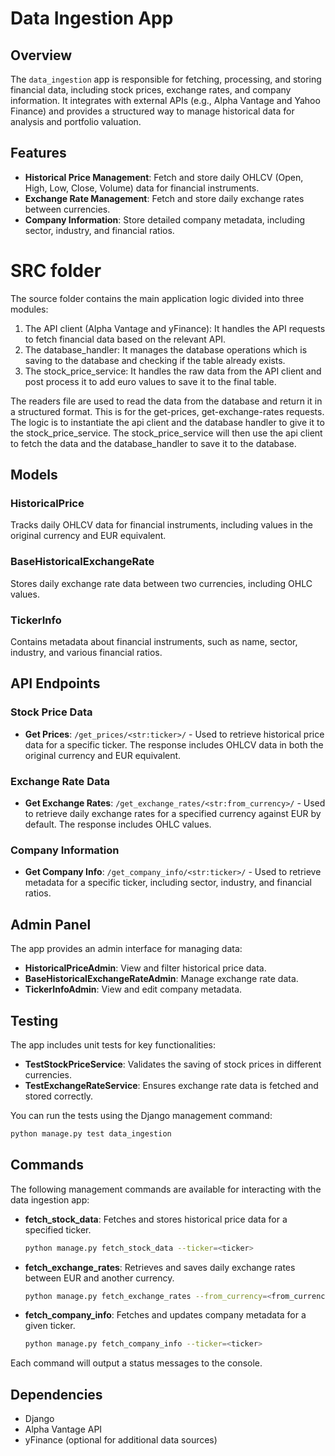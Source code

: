 # Data Ingestion App

## Overview
The `data_ingestion` app is responsible for fetching, processing, and storing financial data, including stock prices, exchange rates, and company information. It integrates with external APIs (e.g., Alpha Vantage and Yahoo Finance) and provides a structured way to manage historical data for analysis and portfolio valuation.

## Features
- **Historical Price Management**: Fetch and store daily OHLCV (Open, High, Low, Close, Volume) data for financial instruments.
- **Exchange Rate Management**: Fetch and store daily exchange rates between currencies.
- **Company Information**: Store detailed company metadata, including sector, industry, and financial ratios.

# SRC folder
The source folder contains the main application logic divided into three modules:
1. The API client (Alpha Vantage and yFinance): It handles the API requests to fetch financial data based on the relevant API. 
2. The database_handler: It manages the database operations which is saving to the database and checking if the table already exists.
3. The stock_price_service: It handles the raw data from the API client and post process it to add euro values to save it to the final table. 

The readers file are used to read the data from the database and return it in a structured format. This is for the get-prices, get-exchange-rates requests.
The logic is to instantiate the api client and the database handler to give it to the stock_price_service. The stock_price_service will then use the api client to fetch the data and the database_handler to save it to the database.

## Models
### HistoricalPrice
Tracks daily OHLCV data for financial instruments, including values in the original currency and EUR equivalent.

### BaseHistoricalExchangeRate
Stores daily exchange rate data between two currencies, including OHLC values.

### TickerInfo
Contains metadata about financial instruments, such as name, sector, industry, and various financial ratios.

## API Endpoints
### Stock Price Data
- **Get Prices**: `/get_prices/<str:ticker>/` - Used to retrieve historical price data for a specific ticker. The response includes OHLCV data in both the original currency and EUR equivalent.

### Exchange Rate Data
- **Get Exchange Rates**: `/get_exchange_rates/<str:from_currency>/` - Used to retrieve daily exchange rates for a specified currency against EUR by default. The response includes OHLC values.

### Company Information
- **Get Company Info**: `/get_company_info/<str:ticker>/` - Used to retrieve metadata for a specific ticker, including sector, industry, and financial ratios.

## Admin Panel
The app provides an admin interface for managing data:
- **HistoricalPriceAdmin**: View and filter historical price data.
- **BaseHistoricalExchangeRateAdmin**: Manage exchange rate data.
- **TickerInfoAdmin**: View and edit company metadata.

## Testing
The app includes unit tests for key functionalities:
- **TestStockPriceService**: Validates the saving of stock prices in different currencies.
- **TestExchangeRateService**: Ensures exchange rate data is fetched and stored correctly.

You can run the tests using the Django management command:
```bash
python manage.py test data_ingestion
```
## Commands 

The following management commands are available for interacting with the data ingestion app:

- **fetch_stock_data**: Fetches and stores historical price data for a specified ticker.
    ```bash
    python manage.py fetch_stock_data --ticker=<ticker>
    ```
- **fetch_exchange_rates**: Retrieves and saves daily exchange rates between EUR and another currency.
    ```bash
    python manage.py fetch_exchange_rates --from_currency=<from_currency>
    ```
- **fetch_company_info**: Fetches and updates company metadata for a given ticker.
    ```bash
    python manage.py fetch_company_info --ticker=<ticker>
    ```

Each command will output a status messages to the console.

## Dependencies
- Django
- Alpha Vantage API
- yFinance (optional for additional data sources)
